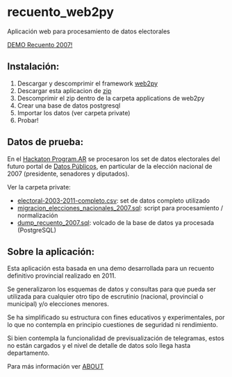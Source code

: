 recuento_web2py
===============

Aplicación web para procesamiento de datos electorales

[DEMO Recuento 2007!](http://www.web2py.com.ar/recuento2007)

Instalación:
------------

 1. Descargar y descomprimir el framework [web2py](http://www.web2py.com.ar/)
 2. Descargar esta aplicacion de [zip](https://github.com/MSA-Argentina/recuento_web2py/archive/master.zip)
 3. Descomprimir el zip dentro de la carpeta applications de web2py
 3. Crear una base de datos postgresql
 4. Importar los datos (ver carpeta private)
 5. Probar!

Datos de prueba:
----------------

En el [Hackaton Program.AR](http://datospublicos.gob.ar/hackatonprogramar/) 
se procesaron los set de datos electorales del futuro portal de 
[Datos Públicos](http://www.datospublicos.gov.ar/), en particular de la elección
nacional de 2007 (presidente, senadores y diputados).

Ver la carpeta private:
 * [electoral-2003-2011-completo.csv](private/electoral-2003-2011-completo.csv): set de datos completo utilizado
 * [migracion_elecciones_nacionales_2007.sql](private/migracion_elecciones_nacionales_2007.sql): script para procesamiento / normalización
 * [dump_recuento_2007.sql](private/dump_recuento_2007.sql): volcado de la base de datos ya procesada (PostgreSQL)

Sobre la aplicación:
--------------------

Esta aplicación esta basada en una demo desarrollada para un recuento definitivo provincial realizado en 2011.

Se generalizaron los esquemas de datos y consultas para que pueda ser utilizada para cualquier otro tipo de
escrutinio (nacional, provincial o municipal) y/o elecciones menores.

Se ha simplificado su estructura con fines educativos y experimentales, por lo que no contempla en principio
cuestiones de seguridad ni rendimiento.

Si bien contempla la funcionalidad de previsualización de telegramas, estos no están cargados y el nivel de
detalle de datos solo llega hasta departamento.

Para más información ver [ABOUT](ABOUT)
